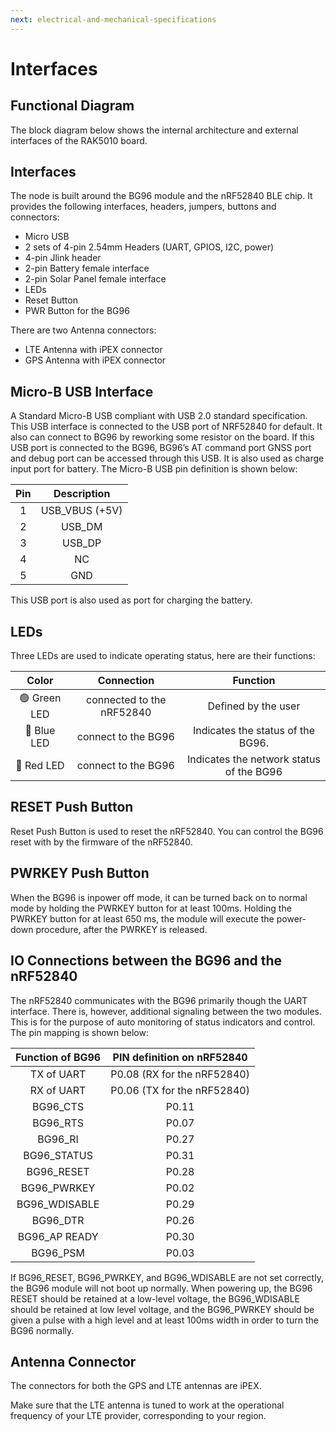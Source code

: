 ```yaml
---
next: electrical-and-mechanical-specifications
---
```


# Interfaces

## Functional Diagram

The block diagram below shows the internal architecture and external interfaces of the RAK5010 board.

<rk-img
  src="/assets/images/datasheet/rak5010/block_diagram.jpg"
  width="100%"
  figure-number="1"
  caption="Block Diagram of RAK5010"
/>

## Interfaces

The node is built around the BG96 module and the nRF52840 BLE chip. It provides the following interfaces, headers, jumpers, buttons and connectors:

- Micro USB
- 2 sets of 4-pin 2.54mm Headers (UART, GPIOS, I2C, power)
- 4-pin Jlink header
- 2-pin Battery female
interface
- 2-pin Solar Panel
female interface
- LEDs
- Reset Button
- PWR Button for the
BG96

There are two Antenna connectors:

- LTE Antenna with iPEX
connector
- GPS Antenna with iPEX
connector

## Micro-B USB Interface

A Standard Micro-B USB compliant with USB 2.0 standard specification. This USB interface is connected to the USB port of NRF52840 for default. It also can connect to BG96 by reworking some resistor on the board. If this USB port is connected to the BG96, BG96’s AT command port GNSS port and debug port can be accessed through
this USB. It is also used as charge input port for battery. The Micro-B USB pin
definition is shown below:


<rk-img
  src="/assets/images/datasheet/rak5010/usb-connector-pinout.png"
  width="25%"
  figure-number="2"
  caption="USB Connector Pinout"
/>

|  Pin  |   Description   |
| :---: | :-------------: |
|   1   | USB\_VBUS (+5V) |
|   2   |     USB\_DM     |
|   3   |     USB\_DP     |
|   4   |       NC        |
|   5   |       GND       |


This USB port is also used as port for charging the battery.

## LEDs

Three LEDs are used to indicate operating status, here are their functions:

|    Color     |        Connection         |                 Function                 |
| :----------: | :-----------------------: | :--------------------------------------: |
| 🟢 Green LED | connected to the nRF52840 |           Defined by the user            |
| 🔵 Blue LED  |    connect to the BG96    |    Indicates the status of the BG96.     |
|  🔴 Red LED  |    connect to the BG96    | Indicates the network status of the BG96 |


## RESET Push Button

Reset Push Button is used to reset the nRF52840. You can control the BG96 reset with by the firmware of the nRF52840.

## PWRKEY Push Button

When the BG96 is inpower off mode, it can be turned back on to normal mode by holding the PWRKEY button for at least 100ms. Holding the PWRKEY button for at least 650 ms, the module will execute the power-down procedure, after the PWRKEY is released.

## IO Connections between the BG96 and the nRF52840

The nRF52840 communicates with the BG96 primarily though the UART interface. There is, however, additional signaling between the two modules. This is for the purpose
of auto monitoring of status indicators and control. The pin mapping is shown
below:

| Function of BG96 | PIN definition on nRF52840  |
| :--------------: | :-------------------------: |
|    TX of UART    | P0.08 (RX for the nRF52840) |
|    RX of UART    | P0.06 (TX for the nRF52840) |
|    BG96\_CTS     |            P0.11            |
|    BG96\_RTS     |            P0.07            |
|     BG96\_RI     |            P0.27            |
|   BG96\_STATUS   |            P0.31            |
|   BG96\_RESET    |            P0.28            |
|   BG96\_PWRKEY   |            P0.02            |
|  BG96\_WDISABLE  |            P0.29            |
|    BG96\_DTR     |            P0.26            |
|  BG96\_AP READY  |            P0.30            |
|    BG96\_PSM     |            P0.03            |


If BG96_RESET, BG96_PWRKEY, and BG96_WDISABLE are not set correctly, the BG96 module will not boot up normally. When powering up, the BG96 RESET should be retained at a low-level voltage, the BG96_WDISABLE should be retained at low level voltage, and the BG96_PWRKEY should be given a pulse with a high level and at least
100ms width in order to turn the BG96 normally.

<rk-img
  src="/assets/images/datasheet/rak5010/turning-on-the-bg96-via-the-pwrkey.jpg"
  width="100%"
  figure-number="3"
  caption="Turning on the BG96 via the PWRKEY"
/>

## Antenna Connector

The connectors for both the GPS and LTE antennas are iPEX.

Make sure that the LTE antenna is tuned to work at the operational frequency of your LTE provider, corresponding to your region.